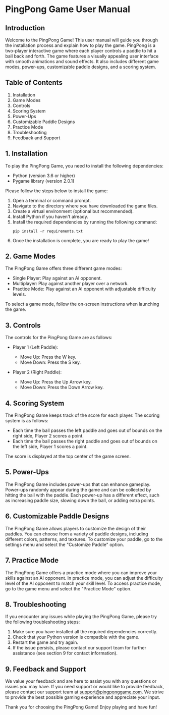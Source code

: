 # PingPong Game User Manual

## Introduction
Welcome to the PingPong Game! This user manual will guide you through the installation process and explain how to play the game. PingPong is a two-player interactive game where each player controls a paddle to hit a ball back and forth. The game features a visually appealing user interface with smooth animations and sound effects. It also includes different game modes, power-ups, customizable paddle designs, and a scoring system.

## Table of Contents
1. Installation
2. Game Modes
3. Controls
4. Scoring System
5. Power-Ups
6. Customizable Paddle Designs
7. Practice Mode
8. Troubleshooting
9. Feedback and Support

## 1. Installation
To play the PingPong Game, you need to install the following dependencies:
- Python (version 3.6 or higher)
- Pygame library (version 2.0.1)

Please follow the steps below to install the game:

1. Open a terminal or command prompt.
2. Navigate to the directory where you have downloaded the game files.
3. Create a virtual environment (optional but recommended).
4. Install Python if you haven't already.
5. Install the required dependencies by running the following command:
   ```
   pip install -r requirements.txt
   ```
6. Once the installation is complete, you are ready to play the game!

## 2. Game Modes
The PingPong Game offers three different game modes:

- Single Player: Play against an AI opponent.
- Multiplayer: Play against another player over a network.
- Practice Mode: Play against an AI opponent with adjustable difficulty levels.

To select a game mode, follow the on-screen instructions when launching the game.

## 3. Controls
The controls for the PingPong Game are as follows:

- Player 1 (Left Paddle):
  - Move Up: Press the W key.
  - Move Down: Press the S key.

- Player 2 (Right Paddle):
  - Move Up: Press the Up Arrow key.
  - Move Down: Press the Down Arrow key.

## 4. Scoring System
The PingPong Game keeps track of the score for each player. The scoring system is as follows:

- Each time the ball passes the left paddle and goes out of bounds on the right side, Player 2 scores a point.
- Each time the ball passes the right paddle and goes out of bounds on the left side, Player 1 scores a point.

The score is displayed at the top center of the game screen.

## 5. Power-Ups
The PingPong Game includes power-ups that can enhance gameplay. Power-ups randomly appear during the game and can be collected by hitting the ball with the paddle. Each power-up has a different effect, such as increasing paddle size, slowing down the ball, or adding extra points.

## 6. Customizable Paddle Designs
The PingPong Game allows players to customize the design of their paddles. You can choose from a variety of paddle designs, including different colors, patterns, and textures. To customize your paddle, go to the settings menu and select the "Customize Paddle" option.

## 7. Practice Mode
The PingPong Game offers a practice mode where you can improve your skills against an AI opponent. In practice mode, you can adjust the difficulty level of the AI opponent to match your skill level. To access practice mode, go to the game menu and select the "Practice Mode" option.

## 8. Troubleshooting
If you encounter any issues while playing the PingPong Game, please try the following troubleshooting steps:

1. Make sure you have installed all the required dependencies correctly.
2. Check that your Python version is compatible with the game.
3. Restart the game and try again.
4. If the issue persists, please contact our support team for further assistance (see section 9 for contact information).

## 9. Feedback and Support
We value your feedback and are here to assist you with any questions or issues you may have. If you need support or would like to provide feedback, please contact our support team at support@pingponggame.com. We strive to provide the best possible gaming experience and appreciate your input.

Thank you for choosing the PingPong Game! Enjoy playing and have fun!